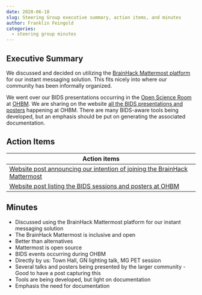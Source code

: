 ```yaml
---
date: 2020-06-18
slug: Steering Group executive summary, action items, and minutes
author: Franklin Feingold
categories:
  - steering group minutes
---
```


<!-- more -->

## Executive Summary

We discussed and decided on utilizing the [BrainHack Mattermost platform](https://mattermost.brainhack.org/) for our instant messaging solution. This fits nicely into where our community has been informally organized.

We went over our BIDS presentations occurring in the [Open Science Room](https://ohbm.github.io/osr2020/schedule/) at [OHBM](https://www.humanbrainmapping.org/i4a/pages/index.cfm?pageID=3885). We are sharing on the website [all the BIDS presentations and posters](https://bids.neuroimaging.io/2020/06/19/BIDS-OHBM-OSR-2020.html) happening at OHBM. There are many BIDS-aware tools being developed, but an emphasis should be put on generating the associated documentation.

## Action Items

| Action items                                                                                                                                                                  |
| ----------------------------------------------------------------------------------------------------------------------------------------------------------------------------- |
| [Website post announcing our intention of joining the BrainHack Mattermost](https://bids.neuroimaging.io/2020/06/24/Join-the-BIDS-community-on-the-BrainHack-Mattermost.html) |
| [Website post listing the BIDS sessions and posters at OHBM](https://bids.neuroimaging.io/2020/06/19/BIDS-OHBM-OSR-2020.html)                                                 |

## Minutes

- Discussed using the BrainHack Mattermost platform for our instant messaging solution
- The BrainHack Mattermost is inclusive and open
- Better than alternatives
- Mattermost is open source
- BIDS events occurring during OHBM
- Directly by us: Town Hall, GN lighting talk, MG PET session
- Several talks and posters being presented by the larger community - Good to have a post capturing this
- Tools are being developed, but light on documentation
- Emphasis the need for documentation
